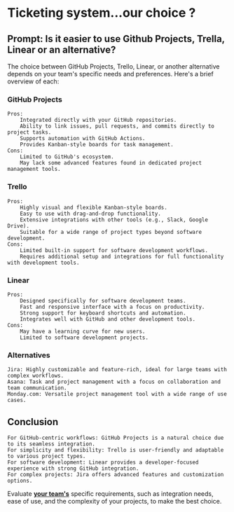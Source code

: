 # Ticketing system...our choice ?

## Prompt: Is it easier to use Github Projects, Trella, Linear or an alternative?

The choice between GitHub Projects, Trello, Linear, or another alternative depends on your team's specific needs and preferences. Here's a brief overview of each:

### GitHub Projects

    Pros:
        Integrated directly with your GitHub repositories.
        Ability to link issues, pull requests, and commits directly to project tasks.
        Supports automation with GitHub Actions.
        Provides Kanban-style boards for task management.
    Cons:
        Limited to GitHub's ecosystem.
        May lack some advanced features found in dedicated project management tools.

### Trello

    Pros:
        Highly visual and flexible Kanban-style boards.
        Easy to use with drag-and-drop functionality.
        Extensive integrations with other tools (e.g., Slack, Google Drive).
        Suitable for a wide range of project types beyond software development.
    Cons:
        Limited built-in support for software development workflows.
        Requires additional setup and integrations for full functionality with development tools.

### Linear

    Pros:
        Designed specifically for software development teams.
        Fast and responsive interface with a focus on productivity.
        Strong support for keyboard shortcuts and automation.
        Integrates well with GitHub and other development tools.
    Cons:
        May have a learning curve for new users.
        Limited to software development projects.

### Alternatives

    Jira: Highly customizable and feature-rich, ideal for large teams with complex workflows.
    Asana: Task and project management with a focus on collaboration and team communication.
    Monday.com: Versatile project management tool with a wide range of use cases.

## Conclusion

    For GitHub-centric workflows: GitHub Projects is a natural choice due to its seamless integration.
    For simplicity and flexibility: Trello is user-friendly and adaptable to various project types.
    For software development: Linear provides a developer-focused experience with strong GitHub integration.
    For complex projects: Jira offers advanced features and customization options.

Evaluate <b><u>your team's</u></b> specific requirements, such as integration needs, ease of use, and the complexity of your projects, to make the best choice.